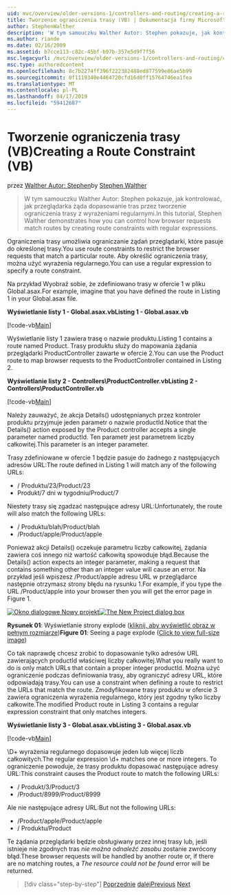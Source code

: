 ```yaml
---
uid: mvc/overview/older-versions-1/controllers-and-routing/creating-a-route-constraint-vb
title: Tworzenie ograniczenia trasy (VB) | Dokumentacja firmy Microsoft
author: StephenWalther
description: 'W tym samouczku Walther Autor: Stephen pokazuje, jak kontrolować, jak przeglądarka żąda dopasowanie tras przez tworzenie ograniczenia trasy z wyrażeniami regularnymi.'
ms.author: riande
ms.date: 02/16/2009
ms.assetid: b7cce113-c82c-45bf-b97b-357e5d9f7f56
msc.legacyurl: /mvc/overview/older-versions-1/controllers-and-routing/creating-a-route-constraint-vb
msc.type: authoredcontent
ms.openlocfilehash: 8c7b2274ff396f222382488ed877599e86ae5b99
ms.sourcegitcommit: 0f1119340e4464720cfd16d0ff15764746ea1fea
ms.translationtype: MT
ms.contentlocale: pl-PL
ms.lasthandoff: 04/17/2019
ms.locfileid: "59412687"
---
```

# <a name="creating-a-route-constraint-vb"></a><span data-ttu-id="e80a9-103">Tworzenie ograniczenia trasy (VB)</span><span class="sxs-lookup"><span data-stu-id="e80a9-103">Creating a Route Constraint (VB)</span></span>

<span data-ttu-id="e80a9-104">przez [Walther Autor: Stephen](https://github.com/StephenWalther)</span><span class="sxs-lookup"><span data-stu-id="e80a9-104">by [Stephen Walther](https://github.com/StephenWalther)</span></span>

> <span data-ttu-id="e80a9-105">W tym samouczku Walther Autor: Stephen pokazuje, jak kontrolować, jak przeglądarka żąda dopasowanie tras przez tworzenie ograniczenia trasy z wyrażeniami regularnymi.</span><span class="sxs-lookup"><span data-stu-id="e80a9-105">In this tutorial, Stephen Walther demonstrates how you can control how browser requests match routes by creating route constraints with regular expressions.</span></span>


<span data-ttu-id="e80a9-106">Ograniczenia trasy umożliwia ograniczanie żądań przeglądarki, które pasuje do określonej trasy.</span><span class="sxs-lookup"><span data-stu-id="e80a9-106">You use route constraints to restrict the browser requests that match a particular route.</span></span> <span data-ttu-id="e80a9-107">Aby określić ograniczenia trasy, można użyć wyrażenia regularnego.</span><span class="sxs-lookup"><span data-stu-id="e80a9-107">You can use a regular expression to specify a route constraint.</span></span>

<span data-ttu-id="e80a9-108">Na przykład Wyobraź sobie, że zdefiniowano trasy w ofercie 1 w pliku Global.asax.</span><span class="sxs-lookup"><span data-stu-id="e80a9-108">For example, imagine that you have defined the route in Listing 1 in your Global.asax file.</span></span>

<span data-ttu-id="e80a9-109">**Wyświetlanie listy 1 - Global.asax.vb**</span><span class="sxs-lookup"><span data-stu-id="e80a9-109">**Listing 1 - Global.asax.vb**</span></span>

[!code-vb[Main](creating-a-route-constraint-vb/samples/sample1.vb)]

<span data-ttu-id="e80a9-110">Wyświetlanie listy 1 zawiera trasę o nazwie produktu.</span><span class="sxs-lookup"><span data-stu-id="e80a9-110">Listing 1 contains a route named Product.</span></span> <span data-ttu-id="e80a9-111">Trasy produktu służy do mapowania żądania przeglądarki ProductController zawarte w ofercie 2.</span><span class="sxs-lookup"><span data-stu-id="e80a9-111">You can use the Product route to map browser requests to the ProductController contained in Listing 2.</span></span>

<span data-ttu-id="e80a9-112">**Wyświetlanie listy 2 - Controllers\ProductController.vb**</span><span class="sxs-lookup"><span data-stu-id="e80a9-112">**Listing 2 - Controllers\ProductController.vb**</span></span>

[!code-vb[Main](creating-a-route-constraint-vb/samples/sample2.vb)]

<span data-ttu-id="e80a9-113">Należy zauważyć, że akcja Details() udostępnianych przez kontroler produktu przyjmuje jeden parametr o nazwie productId.</span><span class="sxs-lookup"><span data-stu-id="e80a9-113">Notice that the Details() action exposed by the Product controller accepts a single parameter named productId.</span></span> <span data-ttu-id="e80a9-114">Ten parametr jest parametrem liczby całkowitej.</span><span class="sxs-lookup"><span data-stu-id="e80a9-114">This parameter is an integer parameter.</span></span>

<span data-ttu-id="e80a9-115">Trasy zdefiniowane w ofercie 1 będzie pasuje do żadnego z następujących adresów URL:</span><span class="sxs-lookup"><span data-stu-id="e80a9-115">The route defined in Listing 1 will match any of the following URLs:</span></span>

- <span data-ttu-id="e80a9-116">/ Produktu/23</span><span class="sxs-lookup"><span data-stu-id="e80a9-116">/Product/23</span></span>
- <span data-ttu-id="e80a9-117">Produkt/7 dni w tygodniu</span><span class="sxs-lookup"><span data-stu-id="e80a9-117">/Product/7</span></span>

<span data-ttu-id="e80a9-118">Niestety trasy się zgadzać następujące adresy URL:</span><span class="sxs-lookup"><span data-stu-id="e80a9-118">Unfortunately, the route will also match the following URLs:</span></span>

- <span data-ttu-id="e80a9-119">/ Produktu/blah</span><span class="sxs-lookup"><span data-stu-id="e80a9-119">/Product/blah</span></span>
- <span data-ttu-id="e80a9-120">/Product/apple</span><span class="sxs-lookup"><span data-stu-id="e80a9-120">/Product/apple</span></span>

<span data-ttu-id="e80a9-121">Ponieważ akcji Details() oczekuje parametru liczby całkowitej, żądania zawiera coś innego niż wartość całkowitą spowoduje błąd.</span><span class="sxs-lookup"><span data-stu-id="e80a9-121">Because the Details() action expects an integer parameter, making a request that contains something other than an integer value will cause an error.</span></span> <span data-ttu-id="e80a9-122">Na przykład jeśli wpiszesz /Product/apple adresu URL w przeglądarce następnie otrzymasz strony błędu na rysunku 1.</span><span class="sxs-lookup"><span data-stu-id="e80a9-122">For example, if you type the URL /Product/apple into your browser then you will get the error page in Figure 1.</span></span>


<span data-ttu-id="e80a9-123">[![Okno dialogowe Nowy projekt](creating-a-route-constraint-vb/_static/image1.jpg)](creating-a-route-constraint-vb/_static/image1.png)</span><span class="sxs-lookup"><span data-stu-id="e80a9-123">[![The New Project dialog box](creating-a-route-constraint-vb/_static/image1.jpg)](creating-a-route-constraint-vb/_static/image1.png)</span></span>

<span data-ttu-id="e80a9-124">**Rysunek 01**: Wyświetlanie strony explode ([kliknij, aby wyświetlić obraz w pełnym rozmiarze](creating-a-route-constraint-vb/_static/image2.png))</span><span class="sxs-lookup"><span data-stu-id="e80a9-124">**Figure 01**: Seeing a page explode ([Click to view full-size image](creating-a-route-constraint-vb/_static/image2.png))</span></span>


<span data-ttu-id="e80a9-125">Co tak naprawdę chcesz zrobić to dopasowanie tylko adresów URL zawierających productId właściwej liczby całkowitej.</span><span class="sxs-lookup"><span data-stu-id="e80a9-125">What you really want to do is only match URLs that contain a proper integer productId.</span></span> <span data-ttu-id="e80a9-126">Można użyć ograniczenie podczas definiowania trasy, aby ograniczyć adresy URL, które odpowiadają trasy.</span><span class="sxs-lookup"><span data-stu-id="e80a9-126">You can use a constraint when defining a route to restrict the URLs that match the route.</span></span> <span data-ttu-id="e80a9-127">Zmodyfikowane trasy produktu w ofercie 3 zawiera ograniczenia wyrażenia regularnego, który jest zgodny tylko liczby całkowite.</span><span class="sxs-lookup"><span data-stu-id="e80a9-127">The modified Product route in Listing 3 contains a regular expression constraint that only matches integers.</span></span>

<span data-ttu-id="e80a9-128">**Wyświetlanie listy 3 - Global.asax.vb**</span><span class="sxs-lookup"><span data-stu-id="e80a9-128">**Listing 3 - Global.asax.vb**</span></span>

[!code-vb[Main](creating-a-route-constraint-vb/samples/sample3.vb)]

<span data-ttu-id="e80a9-129">\D+ wyrażenia regularnego dopasowuje jeden lub więcej liczb całkowitych.</span><span class="sxs-lookup"><span data-stu-id="e80a9-129">The regular expression \d+ matches one or more integers.</span></span> <span data-ttu-id="e80a9-130">To ograniczenie powoduje, że trasy produktu dopasować następujące adresy URL:</span><span class="sxs-lookup"><span data-stu-id="e80a9-130">This constraint causes the Product route to match the following URLs:</span></span>

- <span data-ttu-id="e80a9-131">/ Produkt/3</span><span class="sxs-lookup"><span data-stu-id="e80a9-131">/Product/3</span></span>
- <span data-ttu-id="e80a9-132">/Product/8999</span><span class="sxs-lookup"><span data-stu-id="e80a9-132">/Product/8999</span></span>

<span data-ttu-id="e80a9-133">Ale nie następujące adresy URL:</span><span class="sxs-lookup"><span data-stu-id="e80a9-133">But not the following URLs:</span></span>

- <span data-ttu-id="e80a9-134">/Product/apple</span><span class="sxs-lookup"><span data-stu-id="e80a9-134">/Product/apple</span></span>
- <span data-ttu-id="e80a9-135">/ Produktu</span><span class="sxs-lookup"><span data-stu-id="e80a9-135">/Product</span></span>

<span data-ttu-id="e80a9-136">Te żądania przeglądarki będzie obsługiwany przez innej trasy lub, jeśli istnieje nie zgodnych tras *nie można odnaleźć zasobu* zostanie zwrócony błąd.</span><span class="sxs-lookup"><span data-stu-id="e80a9-136">These browser requests will be handled by another route or, if there are no matching routes, a *The resource could not be found* error will be returned.</span></span>

> [!div class="step-by-step"]
> <span data-ttu-id="e80a9-137">[Poprzednie](creating-custom-routes-vb.md)
> [dalej](creating-a-custom-route-constraint-vb.md)</span><span class="sxs-lookup"><span data-stu-id="e80a9-137">[Previous](creating-custom-routes-vb.md)
[Next](creating-a-custom-route-constraint-vb.md)</span></span>
